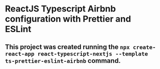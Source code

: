# ReactJS Typescript Airbnb configuration with Prettier and ESLint

## This project was created running the `npx create-react-app react-typescript-nextjs --template ts-prettier-eslint-airbnb` command.
